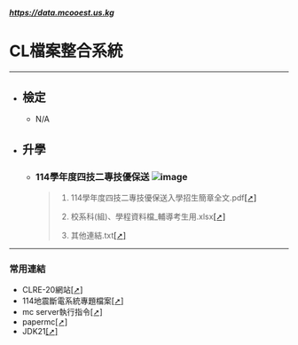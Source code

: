 ##### https://data.mcooest.us.kg

# CL檔案整合系統
---
- ## 檢定
  - N/A

- ## 升學
  - ### 114學年度四技二專技優保送 ![image](https://data.mcooest.us.kg/news3030.png)
    > 1. 114學年度四技二專技優保送入學招生簡章全文.pdf[[➚]](https://data.mcooest.us.kg/114學年度四技二專技優保送/114學年度四技二專技優保送入學招生簡章全文.pdf)
    > 
    > 2. 校系科(組)、學程資料檔_輔導考生用.xlsx[[➚]](https://data.mcooest.us.kg/114學年度四技二專技優保送/校系科(組)、學程資料檔_輔導考生用.xlsx)
    > 
    > 3. 其他連結.txt[[➚]](https://data.mcooest.us.kg/114學年度四技二專技優保送/其他連結.txt)

---
### 常用連結
- CLRE-20網站[[➚]](https://clre20.mcooest.us.kg)
- 114地震斷電系統專題檔案[[➚]](https://github.com/clre20/Earthquake-power-system-2024-Topics)
- mc server執行指令[[➚]](https://github.com/clre20/clre20.github.io/blob/main/mc-server/run.mc.server.cmd)
- papermc[[➚]](https://papermc.io/downloads/paper)
- JDK21[[➚]](https://download.oracle.com/java/23/latest/jdk-23_windows-x64_bin.exe)
